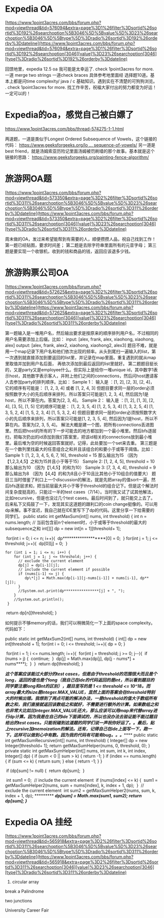 # **Expedia OA** 

[https://www.1point3acres.com/bbs/forum.php?mod=viewthread&tid=576094&extra=page%3D1%26filter%3Dsortid%26sortid%3D192%26searchoption%5B3046%5D%5Bvalue%5D%3D23%26searchoption%5B3046%5D%5Btype%5D%3Dradio%26sortid%3D192%26orderby%3Ddateline](https://www.1point3acres.com/bbs/forum.php?mod=viewthread&tid=576094&extra=page%3D1%26filter%3Dsortid%26sortid%3D192%26searchoption[3046][value]%3D23%26searchoption[3046][type]%3Dradio%26sortid%3D192%26orderby%3Ddateline)

回馈地里，expedia 12.5 oa  我可能是太幸运了. check 1point3acres for more. 一道 merge two strings 一道check braces 具体参考地里面经   选择题10道。基本上都是问time complexity/ java / c 基础知识。遇到实在不清楚的可狗狗浏览。  . check 1point3acres for more. 找工作辛苦，祝福大家付出的努力都变为好运！一定可以的！

# **Expedia的oa，感觉自己被白嫖了**

https://www.1point3acres.com/bbs/thread-574275-1-1.html

两道题，一道是类似于Longest Ordered Subsequence of Vowels，这个链接的代码： [https://www.geeksforgeeks.org/lo ... sequence-of-vowels/](https://www.geeksforgeeks.org/longest-ordered-subsequence-of-vowels/)
另一道是best friend，就是汤姆索亚历险记里面汤姆被罚刷墙的那个故事。基本就是这个链接的思路： https://www.geeksforgeeks.org/painting-fence-algorithm/

# **旅游网OA题**

[https://www.1point3acres.com/bbs/forum.php?mod=viewthread&tid=573350&extra=page%3D2%26filter%3Dsortid%26sortid%3D311%26searchoption%5B3046%5D%5Bvalue%5D%3D23%26searchoption%5B3046%5D%5Btype%5D%3Dradio%26sortid%3D311%26orderby%3Ddateline](https://www.1point3acres.com/bbs/forum.php?mod=viewthread&tid=573350&extra=page%3D2%26filter%3Dsortid%26sortid%3D311%26searchoption[3046][value]%3D23%26searchoption[3046][type]%3Dradio%26sortid%3D311%26orderby%3Ddateline)

周末做的OA，发过来希望能帮到有需要的人，顺便攒攒人品，祝自己找到工作！第一题已经贴图，要求时间差；  第二题是去除字符串里面所有的元音字母； 第三题是要实现一个收银机，收到的钱和商品的钱，返回应该退多少钱。

# **旅游购票公司OA**

[https://www.1point3acres.com/bbs/forum.php?mod=viewthread&tid=572625&extra=page%3D2%26filter%3Dsortid%26sortid%3D311%26searchoption%5B3046%5D%5Bvalue%5D%3D23%26searchoption%5B3046%5D%5Btype%5D%3Dradio%26sortid%3D311%26orderby%3Ddateline](https://www.1point3acres.com/bbs/forum.php?mod=viewthread&tid=572625&extra=page%3D2%26filter%3Dsortid%26sortid%3D311%26searchoption[3046][value]%3D23%26searchoption[3046][type]%3Dradio%26sortid%3D311%26orderby%3Ddateline)

第一题输入是一堆用户名，然后输出要求是按原来的顺序排列用户名，不过相同的用户名需要添加上后缀。比如：
input: [alex, frank, alex, xiaohong, xiaohong, alex]
output: [alex, frank, alex2, xiaohong, xiaohong2, alex3]
题目不难，就是用一个map记录下用户名和他们依次出现的频率。从头到尾扫一遍输入的list，第一次遇到就直接添加到要返回的list里，并记录在map里面。重复遇到的就从map里取值并加到用户名后面， 再依次添加到最后返回的list里就好。
第二题题目挺长的，又是party又是employee什么。但实际上是给你一堆unique id，其中数字1表示host，其他数字表示客人，并附上他们之间的connections，然后问host邀请客人去参加party的排列顺序。比如：
Sample 1：
  输入是 ：[1, 2], [2, 3], [2, 4]，
  它的顺序有可能是：
  [1, 2, 3, 4] 或者
  [1, 2, 4, 3]
  但题目要求同一层的order必须按照数字大小的先后顺序来排列，所以答案只可能是[1, 2, 3, 4], 然后因为1是host，所以不算在内。答案为[2, 3, 4]。
Sample 2：
输入是 ：[1, 2], [1, 3], [2, 4], [3, 5], [1, 5]
  它的顺序可能是：
  [1, 2, 3, 5, 4]
  [1, 2, 5, 3, 4]
  [1, 3, 2, 5, 4]
  [1, 3, 5, 2, 4]
  [1, 5, 2, 3, 4]
  [1, 5, 3, 2, 4]
  但题目要求同一层的order必须按照数字大小的先后顺序来排列，所以答案只可能是[1, 2, 3, 5, 4], 然后因为1是host，所以不算在内。答案为[2, 3, 5, 4]。
解法大概是建一个图，把所有connections丢进图里。然后把host的所有的下一步可能去的地方都加到一个最小堆里。然后bfs逐层扫，把每次扔出的id添加到我们答案里，把该id相关的connections放到最小堆里。最后堆为空的时候返回答案就好。记得，此处要加一个set来去重。
第三题是在一个数列里找最大的任意组合之和并且该组合的和要小于或等于阈值。比如：
Sample 1:
[1, 2, 3, 4, 5, 6, 7, 16], threshold = 15
那么输出为15 （因为【1,2,3,4,5】之和为15并且小于等于15）
Sample 2:
[1, 2, 4, 5], threshold = 10
那么输出为10 （因为【1,4,5】的和为10）
Sample 3:
[7, 3, 4, 4], threshold = 9
那么输出为8 （因为【4,4】的和为8且小于10且比其他小于10组合的值要大）
题目三当时借鉴了利口上一个discussion的解法，就是先把array的值sort一遍，然后bfs逐层求和，把当前层最大并小于等于threshold的组合记下。但是这个解法时间复杂度挺高的，只能过一半的test cases（7/14）。当时我又试了试其他解法，比如recursive，但是也没过几个test cases。最后时间到了，就只能交上去了。
后来私下又捣鼓了一下，发现其实这道题的跟利口的coin change挺像的。可以用dp来解。事不宜迟，我自己就在IDE里写下了dp的代码。这里分享一下给需要的同学们。
public static int getMaxSum(int[] nums, int threshold) {
     int n = nums.length;
     // 当前包含前n个element时，小于或等于threshold的最大的subsequence之和
     int[][] dp = new int[n + 1][threshold+ 1];

​     for(int i = 0; i <= n; i++){
​        dp*******************[0] = 0;
​     }
​     for(int j = 1; j <= threshold; j++){
​        dp[0][j] = 0;
​     }


    for (int i = 1; i <= n; i++) {
        for (int j = 1; j <= threshold; j++) {
          // exclude the current element
          dp[j] = dp[i-1][j];
          // include the current element if possible
          if (nums[i-1] <= j) {
             dp\*[j] = Math.max(dp[i-1][j-nums[i-1]] + nums[i-1], dp**[j]);
          }
          //System.out.print(dp****************[j] + ", ");
        }
        //System.out.println();
     }

​     return dp[n][threshold];
  }

如何提示不够memory的话，我们可以稍微简化一下上面的space complexity。代码如下：

 public static int getMaxSum2(int[] nums, int threshold) {
     int[] dp = new int[threshold + 1];
     for(int i = 0; i <= threshold; i++){
        dp = 0;
     } 

​     for(int i = 1; i <= nums.length; i++){
​        for(int j = threshold; j >= 0; j--){
​          if (nums > j) {
​              continue;
​          }
​          dp[j] = Math.max(dp[j], dp[j - nums*] + nums****);
​        }
​     }
​     return dp[threshold];
  }

*****这个答案应该能过大部分的test cases，但是由于threshold的范围很大而且是个long，返回的值也是个long（我自己在ide的代码返回的是int，所以看到题目的同学要注意long和int的区别），题目里写的是 1 <= threshold <= 10^18。而array最大的size是Integer.MAX_VALUE，显然上面的答案会在threshold特别大的时候出错。我想到了两点可能的解决办法，一是threshold的值大于数组所有数之和，我们直接就返回该数组之和就好，不需要进行额外的计算。如果数组之和也非常大比如比Integer.MAX_VALUE还大，那么应该可以用map来代替array进行dp计算。因为我是在自己的ide下面调试的，所以也没办法去验证能不能过题目给出的test cases。只能祝碰到这道题的同学们说一声祝你好运了。。最后，贴上recursive加memoization的解法。还有，记得自己在ide上面写一下，跑一下，这样可以做到心中有数。因为我的代码有可能有bug。。。*********
public static int getMaxSumRecursive(int[] nums, int threshold) {
     Integer[] dp = new Integer[threshold+ 1];
     return getMaxSumHelper(nums, 0, threshold, 0);
  }
private static int getMaxSumHelper(int[] nums, int sum, int k, int index, Integer[] dp) {
     if (sum < 0 || sum > k) {
        return -1;
     }
     if (index == nums.length) {
        if (sum <= k) {
          return sum;
        } else {
          return -1;
        }
     }

​     if (dp[sum] != null) {
​        return dp[sum];
​     }

​     int sum1 = 0;
​     // include the current element
​     if (nums[index] <= k) {
​        sum1 = getMaxSumHelper2(nums, sum + nums[index], k, index + 1, dp);
​     }
​     // exclude the current element
​     int sum2 = getMaxSumHelper2(nums, sum, k, index + 1, dp);
*********          *********dp[sum] = Math.max(sum1, sum2);
​     return dp[sum];
  }*********

# **Expedia OA 挂经**

[https://www.1point3acres.com/bbs/forum.php?mod=viewthread&tid=565918&extra=page%3D2%26filter%3Dsortid%26sortid%3D311%26searchoption%5B3046%5D%5Bvalue%5D%3D23%26searchoption%5B3046%5D%5Btype%5D%3Dradio%26sortid%3D311%26orderby%3Ddateline](https://www.1point3acres.com/bbs/forum.php?mod=viewthread&tid=565918&extra=page%3D2%26filter%3Dsortid%26sortid%3D311%26searchoption[3046][value]%3D23%26searchoption[3046][type]%3Dradio%26sortid%3D311%26orderby%3Ddateline)

1. circular array





break a Palindrome

two junctions

University Career Fair

